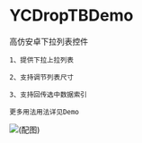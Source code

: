 # YCDropTBDemo
高仿安卓下拉列表控件

`1、提供下拉上拉列表`

`2、支持调节列表尺寸`

`3、支持回传选中数据索引`

`更多用法用法详见Demo`

![(配图)](http://i13.tietuku.com/06fb119d830ab0c0.gif)
